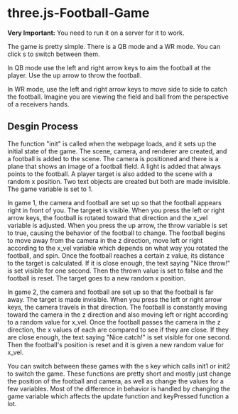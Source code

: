 # three.js-Football-Game

**Very Important:** You need to run it on a server for it to work. 

The game is pretty simple. There is a QB mode and a WR mode. You can click s to switch between them.

In QB mode use the left and right arrow keys to aim the football at the player. Use the up arrow to throw the football.

In WR mode, use the left and right arrow keys to move side to side to catch the football. Imagine you are viewing the field and ball from the perspective of a receivers hands. 

## Desgin Process

The function "init" is called when the webpage loads, and it sets up the initial state of the game. The scene, camera, and renderer are created, and a football is added to the scene. The camera is positioned and there is a plane that shows an image of a football field. A light is added that always points to the football. A player target is also added to the scene with a random x position. Two text objects are created but both are made invisible. The game variable is set to 1.

In game 1, the camera and football are set up so that the football appears right in front of you. The targeet is visible. When you press the left or right arrow keys, the football is rotated toward that direction and the x_vel variable is adjusted. When you press the up arrow, the throw variable is set to true, causing the behavior of the football to change. The football begins to move away from the camera in the z direction, move left or right according to the x_vel variable which depends on what way you rotated the football, and spin. Once the football reaches a certain z value, its distance to the target is calculated. If it is close enough, the text saying "Nice throw!" is set visible for one second. Then the thrown value is set to false and the football is reset. The target goes to a new random x position.

In game 2, the camera and football are set up so that the football is far away. The target is made invisible. When you press the left or right arrow keys, the camera travels in that direction. The football is constantly moving toward the camera in the z direction and also moving left or right according to a random value for x_vel. Once the football passes the camera in the z direction, the x values of each are compared to see if they are close. If they are close enough, the text saying "Nice catch!" is set visible for one second. Then the football's position is reset and it is given a new random value for x_vel.

You can switch between these games with the s key which calls init1 or init2 to switch the game. These functions are pretty short and mostly just change the position of the football and camera, as well as change the values for a few variables. Most of the difference in behavior is handled by changing the game variable which affects the update function and keyPressed function a lot.

